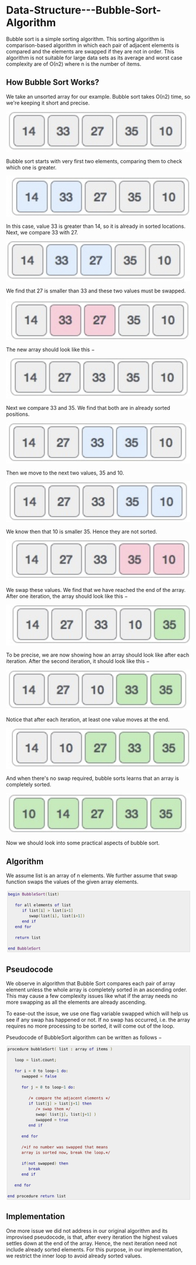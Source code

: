 # Data-Structure---Bubble-Sort-Algorithm
Bubble sort is a simple sorting algorithm. This sorting algorithm is comparison-based algorithm in which each pair of adjacent elements is compared and the elements are swapped if they are not in order. This algorithm is not suitable for large data sets as its average and worst case complexity are of Ο(n2) where n is the number of items.
## How Bubble Sort Works?
We take an unsorted array for our example. Bubble sort takes Ο(n2) time, so we're keeping it short and precise.

![](./assests%20/Picture1.png)

Bubble sort starts with very first two elements, comparing them to check which one is greater.

![](./assests%20/picture2.png)

In this case, value 33 is greater than 14, so it is already in sorted locations. Next, we compare 33 with 27.

![](./assests%20/picture3.png)

We find that 27 is smaller than 33 and these two values must be swapped.

![](./assests%20/picture4.png)

The new array should look like this −

![](./assests%20/picture5.png)

Next we compare 33 and 35. We find that both are in already sorted positions.

![](./assests%20/picture6.png)

Then we move to the next two values, 35 and 10.

![](./assests%20/picture7.png)

We know then that 10 is smaller 35. Hence they are not sorted.

![](./assests%20/picture8.png)

We swap these values. We find that we have reached the end of the array. After one iteration, the array should look like this −

![](./assests%20/picture9.png)

To be precise, we are now showing how an array should look like after each iteration. After the second iteration, it should look like this −

![](./assests%20/picture10.png)

Notice that after each iteration, at least one value moves at the end.

![](./assests%20/picture11.png)

And when there's no swap required, bubble sorts learns that an array is completely sorted.

![](./assests%20/picture12.png)

Now we should look into some practical aspects of bubble sort.

## Algorithm

We assume list is an array of n elements. We further assume that swap function swaps the values of the given array elements.

![](./assests%20/picture13.png)

## Pseudocode
We observe in algorithm that Bubble Sort compares each pair of array element unless the whole array is completely sorted in an ascending order. This may cause a few complexity issues like what if the array needs no more swapping as all the elements are already ascending.

To ease-out the issue, we use one flag variable swapped which will help us see if any swap has happened or not. If no swap has occurred, i.e. the array requires no more processing to be sorted, it will come out of the loop.

Pseudocode of BubbleSort algorithm can be written as follows −

![](./assests%20/picture14.png)

## Implementation

One more issue we did not address in our original algorithm and its improvised pseudocode, is that, after every iteration the highest values settles down at the end of the array. Hence, the next iteration need not include already sorted elements. For this purpose, in our implementation, we restrict the inner loop to avoid already sorted values.





